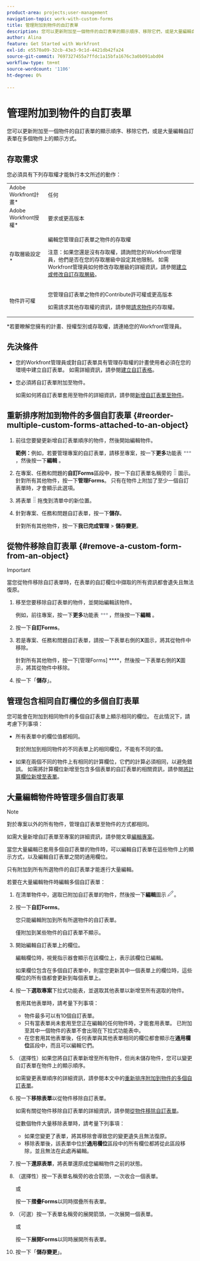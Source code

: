 ```yaml
---
product-area: projects;user-management
navigation-topic: work-with-custom-forms
title: 管理附加到物件的自訂表單
description: 您可以更新附加至一個物件的自訂表單的顯示順序、移除它們，或是大量編輯自訂表單在多個物件上的顯示方式。
author: Alina
feature: Get Started with Workfront
exl-id: e5570a09-32cb-43e3-9c1d-4421db42fa24
source-git-commit: 7697327455a7ffdc1a15bfa1676c3a0b091abd04
workflow-type: tm+mt
source-wordcount: '1106'
ht-degree: 0%

---
```


# 管理附加到物件的自訂表單

<!--<span class="preview">The highlighted information on this page refers to functionality not yet generally available. It is available for all customers in the Preview environment and for a select group of customers in the Production environment.</span>-->

您可以更新附加至一個物件的自訂表單的顯示順序、移除它們，或是大量編輯自訂表單在多個物件上的顯示方式。

## 存取需求

您必須具有下列存取權才能執行本文所述的動作：

<table style="table-layout:auto"> 
 <col> 
 <col> 
 <tbody> 
  <tr> 
   <td role="rowheader">Adobe Workfront計畫*</td> 
   <td> <p>任何 </p> </td> 
  </tr> 
  <tr> 
   <td role="rowheader">Adobe Workfront授權*</td> 
   <td> <p>要求或更高版本</p> </td> 
  </tr> 
  <tr> 
   <td role="rowheader">存取層級設定*</td> 
   <td> <p>編輯您管理自訂表單之物件的存取權</p> <p>注意：如果您還是沒有存取權，請詢問您的Workfront管理員，他們是否在您的存取層級中設定其他限制。 如需Workfront管理員如何修改存取層級的詳細資訊，請參閱<a href="../../administration-and-setup/add-users/configure-and-grant-access/create-modify-access-levels.md" class="MCXref xref">建立或修改自訂存取層級</a>。</p> </td> 
  </tr> 
  <tr> 
   <td role="rowheader">物件許可權</td> 
   <td> <p>您管理自訂表單之物件的Contribute許可權或更高版本</p> <p>如需請求其他存取權的資訊，請參閱<a href="../../workfront-basics/grant-and-request-access-to-objects/request-access.md" class="MCXref xref">請求物件</a>的存取權。</p> </td> 
  </tr> 
 </tbody> 
</table>

&#42;若要瞭解您擁有的計畫、授權型別或存取權，請連絡您的Workfront管理員。

## 先決條件

* 您的Workfront管理員或對自訂表單具有管理存取權的計畫使用者必須在您的環境中建立自訂表單。 如需詳細資訊，請參閱[建立自訂表格](/help/quicksilver/administration-and-setup/customize-workfront/create-manage-custom-forms/form-designer/design-a-form/design-a-form.md)。
* 您必須將自訂表單附加至物件。

  如需如何將自訂表單套用至物件的詳細資訊，請參閱[新增自訂表單至物件](../../workfront-basics/work-with-custom-forms/add-a-custom-form-to-an-object.md)。

## 重新排序附加到物件的多個自訂表單 {#reorder-multiple-custom-forms-attached-to-an-object}

1. 前往您要變更新增自訂表單順序的物件，然後開始編輯物件。

   **範例：**&#x200B;例如，若要管理專案的自訂表單，請移至專案，按一下&#x200B;**更多**&#x200B;功能表![](assets/more-icon.png)，然後按一下&#x200B;**編輯** 。

1. 在專案、任務和問題的&#x200B;**自訂Forms**&#x200B;區段中，按一下自訂表單名稱旁的![](assets/move-icon---dots.png)圖示。 針對所有其他物件，按一下&#x200B;**管理Forms**。 只有在物件上附加了至少一個自訂表單時，才會顯示此選項。
1. 將表單![](assets/move-icon---dots.png)拖曳到清單中的新位置。
1. 針對專案、任務和問題自訂表單，按一下&#x200B;**儲存**。

   針對所有其他物件，按一下&#x200B;**我已完成管理** > **儲存變更**。

## 從物件移除自訂表單 {#remove-a-custom-form-from-an-object}

>[!IMPORTANT]
>
>當您從物件移除自訂表單時，在表單的自訂欄位中擷取的所有資訊都會遺失且無法復原。

1. 移至您要移除自訂表單的物件，並開始編輯該物件。

   例如，前往專案，按一下&#x200B;**更多**&#x200B;功能表![](assets/more-icon.png)，然後按一下&#x200B;**編輯** 。

1. 按一下&#x200B;**自訂Forms**。
1. 若是專案、任務和問題自訂表單，請按一下表單右側的&#x200B;**X**&#x200B;圖示，將其從物件中移除。

   針對所有其他物件，按一下[管理Forms] ****，然後按一下表單右側的&#x200B;**X**&#x200B;圖示，將其從物件中移除。

1. 按一下「**儲存**」。

## 管理包含相同自訂欄位的多個自訂表單

您可能會在附加到相同物件的多個自訂表單上顯示相同的欄位。 在此情況下，請考慮下列事項：

* 所有表單中的欄位值都相同。

  對於附加到相同物件的不同表單上的相同欄位，不能有不同的值。

* 如果在兩個不同的物件上有相同的計算欄位，它們的計算必須相同，以避免錯誤。 如需將計算欄位新增至包含多個表單的自訂表單的相關資訊，請參閱[將計算欄位新增至表單](/help/quicksilver/administration-and-setup/customize-workfront/create-manage-custom-forms/form-designer/design-a-form/add-a-calculated-field.md)。

## 大量編輯物件時管理多個自訂表單

<!--
drafted for bulk-editing projects. When it releases to Prod for projects, take "in the preview environment" and the yellow tags out. Add additional objects here in the same way when they become available:-->

>[!NOTE]
>
>對於專案以外的所有物件，管理自訂表單至物件的方式都相同。
>
>如需大量新增自訂表單至專案的詳細資訊，請參閱文章[編輯專案](../../manage-work/projects/manage-projects/edit-projects.md)。

當您大量編輯已套用多個自訂表單的物件時，可以編輯自訂表單在這些物件上的顯示方式，以及編輯自訂表單之間的通用欄位。

只有附加到所有所選物件的自訂表單才能進行大量編輯。

若要在大量編輯物件時編輯多個自訂表單：

1. 在清單物件中，選取已附加自訂表單的物件，然後按一下&#x200B;**編輯**&#x200B;圖示![](assets/edit-icon.png)。
1. 按一下&#x200B;**自訂Forms**。

   您只能編輯附加到所有所選物件的自訂表單。

   僅附加到某些物件的自訂表單不顯示。

1. 開始編輯自訂表單上的欄位。

   編輯欄位時，視覺指示器會顯示在該欄位上，表示該欄位已編輯。

   如果欄位包含在多個自訂表單中，則當您更新其中一個表單上的欄位時，這些欄位的所有值都會更新到每個表單上。

1. 按一下&#x200B;**選取專案**&#x200B;下拉式功能表，並選取其他表單以新增至所有選取的物件。

   套用其他表單時，請考量下列事項：

   * 物件最多可以有10個自訂表單。
   * 只有當表單尚未套用至您正在編輯的任何物件時，才能套用表單。 已附加至其中一個物件的表單不會出現在下拉式功能表中。
   * 在您套用其他表單後，任何表單與其他表單相同的欄位都會顯示在&#x200B;**通用欄位**&#x200B;區段中，而且可以編輯它們。

1. （選擇性）如果您將自訂表單新增至所有物件，但尚未儲存物件，您可以變更自訂表單在物件上的顯示順序。

   如需變更表單順序的詳細資訊，請參閱本文中的[重新排序附加到物件的多個自訂表單](#reorder-multiple-custom-forms-attached-to-an-object)。

1. 按一下&#x200B;**移除表單**&#x200B;以從物件移除自訂表單。

   如需有關從物件移除自訂表單的詳細資訊，請參閱[從物件移除自訂表單](#remove-a-custom-form-from-an-object)。

   從數個物件大量移除表單時，請考量下列事項：

   * 如果您變更了表單，將其移除會導致您的變更遺失且無法復原。
   * 移除表單後，該表單中位於&#x200B;**通用欄位**&#x200B;區段中的所有欄位都將從此區段移除，並且無法在此處再編輯。

1. 按一下&#x200B;**還原表單**，將表單還原成您編輯物件之前的狀態。
1. （選擇性）按一下表單名稱旁的收合箭頭，一次收合一個表單。

   或

   按一下&#x200B;**摺疊Forms**&#x200B;以同時摺疊所有表單。

1. （可選）按一下表單名稱旁的展開箭頭，一次展開一個表單。

   或

   按一下&#x200B;**展開Forms**&#x200B;以同時展開所有表單。 

1. 按一下「**儲存變更**」。
